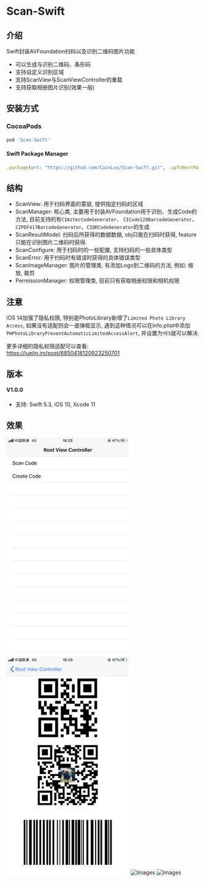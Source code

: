 # Scan-Swift



## 介绍

Swift封装AVFoundation扫码以及识别二维码图片功能

* 可以生成与识别二维码、条形码
* 支持自定义识别区域
* 支持ScanView与ScanViewController的重载
* 支持获取相册图片识别(效果一般)



## 安装方式

### CocoaPods

```ruby
pod 'Scan-Swift'
```



#### Swift Package Manager

```ruby
.package(url: "https://github.com/CainLuo/Scan-Swift.git", .upToNextMajor(from: "1.0.0"))
```



## 结构

* ScanView: 用于扫码界面的蒙层, 提供指定扫码的区域
* ScanManager: 核心类, 主要用于封装AVFoundation用于识别、生成Code的方法, 目前支持的有`CIAztecCodeGenerator`、 `CICode128BarcodeGenerator`、`CIPDF417BarcodeGenerator`、`CIQRCodeGenerator`的生成
* ScanResultModel: 扫码后所获得的数据数据, obj只能在扫码时获得, feature只能在识别图片二维码时获得.
* ScanConfigure: 用于扫码时的一些配置, 支持扫码的一些具体类型
* ScanError: 用于扫码时有错误时获得的具体错误类型
* ScanImageManager: 图片的管理类, 有添加Logo到二维码的方法, 例如: 缩放, 裁剪
* PermissionManager: 权限管理类, 目前只有获取相册权限和相机权限



## 注意

iOS 14加强了隐私权限, 特别是PhotoLibrary新增了`Limited Photo Library Access`, 如果没有适配则会一直弹框显示, 遇到这种情况可以在Info.plist中添加`PHPhotoLibraryPreventAutomaticLimitedAccessAlert`, 并设置为`YES`就可以解决.



更多详细的隐私权限适配可以查看: https://juejin.im/post/6850418120923250701



## 版本

#### V1.0.0

* 支持: Swift 5.3, iOS 10, Xcode 11



## 效果

<img alt="Images" src="Images/1.PNG" width="320"> <img alt="Images" src="Images/2.PNG" width="320"> <img alt="Images" src="Images/3.PNG" width="320"> <img alt="Images" src="Images/4.PNG" width="320">